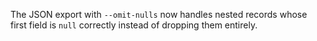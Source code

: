The JSON export with `--omit-nulls` now handles nested records whose first field
is `null` correctly instead of dropping them entirely.
